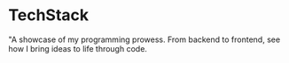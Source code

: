 # TechStack
"A showcase of my programming prowess. From backend to frontend, see how I bring ideas to life through code.
